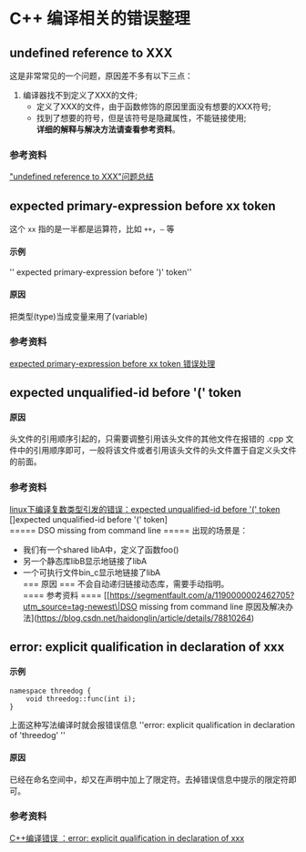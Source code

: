 # C++ 编译相关的错误整理

## undefined reference to XXX

这是非常常见的一个问题，原因差不多有以下三点：

1.  编译器找不到定义了XXX的文件;  
    - 定义了XXX的文件，由于函数修饰的原因里面没有想要的XXX符号;  
    - 找到了想要的符号，但是该符号是隐藏属性，不能链接使用;  
    **详细的解释与解决方法请查看参考资料**。  

### 参考资料

["undefined reference to
XXX"问题总结](https://zhuanlan.zhihu.com/p/81681440)  

## expected primary-expression before xx token

这个 `xx` 指的是一半都是运算符，比如 `++`，`—` 等  

#### 示例

'' expected primary-expression before ')' token''  

#### 原因

把类型(type)当成变量来用了(variable)  

### 参考资料

[expected primary-expression before xx token
错误处理](https://www.cnblogs.com/MartinLwx/p/12533140.html)

## expected unqualified-id before '(' token

#### 原因

头文件的引用顺序引起的，只需要调整引用该头文件的其他文件在报错的 .cpp
文件中的引用顺序即可，一般将该文件或者引用该头文件的头文件置于自定义头文件的前面。

### 参考资料

[linux下编译复数类型引发的错误：expected unqualified-id before '('
token](https://www.cnblogs.com/yeahgis/archive/2012/12/25/2831932.html)  
[\]expected unqualified-id before '(' token\]  
===== DSO missing from command line ===== 出现的场景是：  
- 我们有一个shared libA中，定义了函数foo()  
- 另一个静态库libB显示地链接了libA  
- 一个可执行文件bin_c显示地链接了libA  
=== 原因 === 不会自动递归链接动态库，需要手动指明。  
==== 参考资料 ====
\[\[https://segmentfault.com/a/1190000002462705?utm_source=tag-newest\|DSO
missing from command line
原因及解决办法](https://blog.csdn.net/haidonglin/article/details/78810264)

## error: explicit qualification in declaration of xxx

#### 示例

    namespace threedog {
        void threedog::func(int i);
    }

上面这种写法编译时就会报错误信息 ''error: explicit qualification in
declaration of 'threedog' ''  

#### 原因

已经在命名空间中，却又在声明中加上了限定符。去掉错误信息中提示的限定符即可。

### 参考资料

[C++编译错误 ：error: explicit qualification in declaration of
xxx](https://blog.csdn.net/Three_dog/article/details/96133220)  
